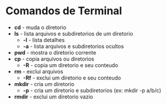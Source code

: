 # Comandos de Terminal
* **cd** - muda o diretorio
* **ls** - lista arquivos e subdiretorios de um diretorio
	* **-l** - lista detalhes
	* **-a** - lista arquivos e subdiretorios ocultos
* **pwd** - mostra o diretorio corrente
* **cp** - copia arquivos ou diretorios
	* **-R** - copia um diretorio e seu conteudo
* **rm** - exclui arquivos
	* **-Rf** - exclui um diretorio e seu conteudo
* **mkdir** - cria um diretorio
	* **-p** - cria um diretorio e subdiretorios (ex: mkdir -p a/b/c)
* **rmdir** - exclui um diretorio vazio
